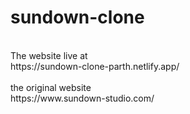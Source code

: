 # sundown-clone
<br>
The website live at 
<br>
https://sundown-clone-parth.netlify.app/
<br>
<br>
the original website
<br>
https://www.sundown-studio.com/
